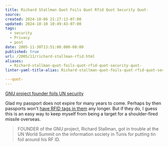 ```yaml
---
title: Richard Stallman Quot Foils Quot Rfid Quot Security Quot-
source: 
created: 2024-10-06 21:27:13-07:00
updated: 2024-10-10 10:49:43-07:00
tags:
  - security
  - Privacy
  - post
date: 2005-11-30T13:51:00.000-08:00
published: true
url: /2005/11/richard-stallman-rfid.html
aliases:
  - Richard-stallman-quot-foils-quot-rfid-quot-security-quot-
linter-yaml-title-alias: Richard-stallman-quot-foils-quot-rfid-quot-security-quot-

---quot-
---
```



[GNU project founder foils UN security](http://www.theinquirer.net/?article=27834 "GNU project founder foils UN security")  
  
Glad my passport does not expire for many years to come. Perhaps by then passports won't [have RFID tags in them](http://news.zdnet.com/2100-1009_22-5913644.html) any longer. But if they do, I guess this is an easy way to keep myself from being a target for a shoulder-fired missile overseas.  
  

>   
> FOUNDER of the GNU project, Richard Stallman, got in trouble at the UN World Summit on the information society in Tunis for putting tin foil around his RF ID.